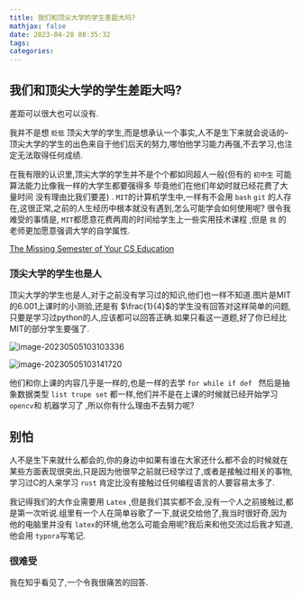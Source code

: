 ```yaml
---
title: 我们和顶尖大学的学生差距大吗?
mathjax: false
date: 2023-04-28 08:35:32
tags:
categories:
---
```


## 我们和顶尖大学的学生差距大吗?

差距可以很大也可以没有.

我并不是想 `贬低` 顶尖大学的学生,而是想承认一个事实,人不是生下来就会说话的–顶尖大学的学生的出色来自于他们后天的努力,哪怕他学习能力再强,不去学习,也注定无法取得任何成绩.

在我有限的认识里,顶尖大学的学生并不是个个都如同超人一般(但有的 `初中生` 可能算法能力比像我一样的大学生都要强得多 毕竟他们在他们年幼时就已经花费了大量时间 没有理由比我们要差) . `MIT`的计算机学生中,一样有不会用 `bash`  `git` 的人存在,这很正常,之前的人生经历中根本就没有遇到,怎么可能学会如何使用呢? 很令我难受的事情是, `MIT`都愿意花费两周的时间给学生上一些实用技术课程  ,但是 `我` 的老师更加愿意强调大学的自学属性. 

[The Missing Semester of Your CS Education](https://missing.csail.mit.edu/)

### 顶尖大学的学生也是人

顶尖大学的学生也是人,对于之前没有学习过的知识,他们也一样不知道.图片是MIT的6.001上课时的小测验,还是有 $\frac{1}{4}$的学生没有回答对这样简单的问题,只要是学习过python的人,应该都可以回答正确.如果只看这一道题,好了你已经比MIT的部分学生要强了. 

![image-20230505103103336](http://81.68.91.70/pg/image/KMxe4HlBkH9s.png)

![image-20230505103141720](http://81.68.91.70/pg/image/KMjENDLyHa0A.png)

他们和你上课的内容几乎是一样的,也是一样的去学 `for while if def ` 然后是抽象数据类型 `list trupe set` 都一样,他们并不是在上课的时候就已经开始学习 `opencv`和 机器学习了 ,所以你有什么理由不去努力呢?



## 别怕

人不是生下来就什么都会的,你的身边中如果有谁在大家还什么都不会的时候就在某些方面表现很突出,只是因为他很早之前就已经学过了,或者是接触过相关的事物,学习过C的人来学习 `rust` 肯定比没有接触过任何编程语言的人要容易太多了.

我记得我们的大作业需要用 `Latex` ,但是我们其实都不会,没有一个人之前接触过,都是第一次听说.组里有一个人在简单谷歌了一下,就说交给他了,我当时很好奇,因为他的电脑里并没有 `latex`的环境,他怎么可能会用呢?我后来和他交流过后我才知道,他会用 `typora`写笔记.

### 很难受

我在知乎看见了,一个令我很痛苦的回答.



 
